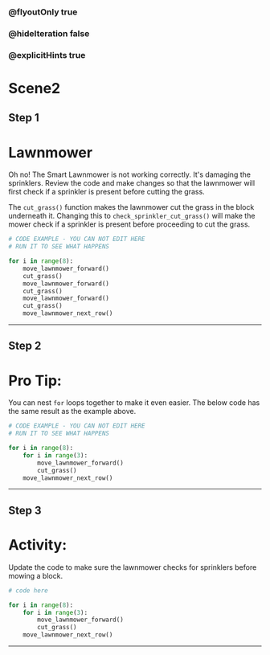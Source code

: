 ### @flyoutOnly true
### @hideIteration false
### @explicitHints true

# Scene2

## Step 1
# Lawnmower

Oh no! The Smart Lawnmower is not working correctly. It's damaging the sprinklers. Review the code and make changes so that the lawnmower will first check if a sprinkler is present before cutting the grass. 

The `cut_grass()` function makes the lawnmower cut the grass in the block underneath it. Changing this to `check_sprinkler_cut_grass()` will make the mower check if a sprinkler is present before proceeding to cut the grass.

```python
# CODE EXAMPLE - YOU CAN NOT EDIT HERE
# RUN IT TO SEE WHAT HAPPENS

for i in range(8):
    move_lawnmower_forward()
    cut_grass()
    move_lawnmower_forward()
    cut_grass()
    move_lawnmower_forward()
    cut_grass()
    move_lawnmower_next_row()
```

---

## Step 2
# Pro Tip:

You can nest `for` loops together to make it even easier. The below code has the same result as the example above.

```python
# CODE EXAMPLE - YOU CAN NOT EDIT HERE
# RUN IT TO SEE WHAT HAPPENS

for i in range(8):
    for i in range(3):
        move_lawnmower_forward()
        cut_grass()
    move_lawnmower_next_row()
```

---

## Step 3
# Activity:

Update the code to make sure the lawnmower checks for sprinklers before mowing a block.

```python
# code here

for i in range(8):
    for i in range(3):
        move_lawnmower_forward()
        cut_grass()
    move_lawnmower_next_row()
```

---


